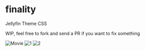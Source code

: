 # finality
Jellyfin Theme CSS

WIP, feel free to fork and send a PR if you want to fix something

![Movie](https://i.imgur.com/pRk159C.png)
![1](https://i.imgur.com/HIxJezT.gif)
![2](https://i.imgur.com/KH5Kuhi.gif)
